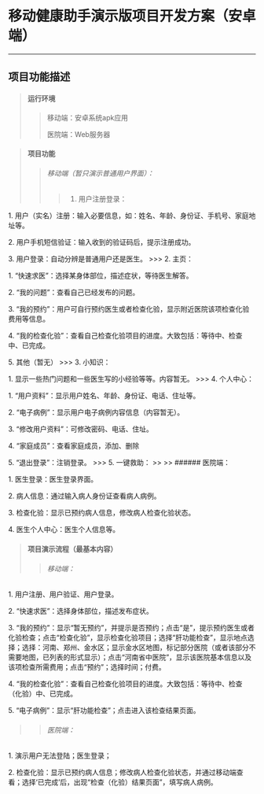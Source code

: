 # 移动健康助手演示版项目开发方案（安卓端）
---
## 项目功能描述

>#### 运行环境
>> 移动端：安卓系统apk应用
>>
>> 医院端：Web服务器
>>

>#### 项目功能
>> ###### 移动端（暂只演示普通用户界面）：
>>> 1. 用户注册登录：
<p> 1. 用户（实名）注册：输入必要信息，如：姓名、年龄、身份证、手机号、家庭地址等。
<p> 2. 用户手机短信验证：输入收到的验证码后，提示注册成功。
<p> 3. 用户登录：自动分辨是普通用户还是医生。
>>> 2. 主页：
<p> 1. “快速求医”：选择某身体部位，描述症状，等待医生解答。
<p> 2. “我的问题”：查看自己已经发布的问题。
<p> 3. “我的预约”：用户可自行预约医生或者检查化验，显示附近医院该项检查化验费用等信息。
<p> 4. “我的检查化验”：查看自己检查化验项目的进度。大致包括：等待中、检查中、已完成。
<p>5. 其他（暂无）
>>> 3. 小知识：
<p> 1. 显示一些热门问题和一些医生写的小经验等等。内容暂无。
>>> 4. 个人中心：
<p> 1. “用户资料”：显示用户姓名、年龄、身份证、电话、住址等。
<p> 2. “电子病例”：显示用户电子病例内容信息（内容暂无）。
<p> 3. “修改用户资料”：可修改密码、电话、住址。
<p> 4. “家庭成员”：查看家庭成员，添加、删除
<p> 5. “退出登录”：注销登录。
>>> 5. 一键救助：
>>
>> ###### 医院端：
<p> 1. 医生登录：医生登录界面。
<p> 2. 病人信息：通过输入病人身份证查看病人病例。
<p> 3. 检查化验：显示已预约病人信息，修改病人检查化验状态。
<p> 4. 医生个人中心：医生个人信息等。

>#### 项目演示流程（最基本内容）
>> ###### 移动端：
<p> 1. 用户注册、用户验证、用户登录。
<p> 2. “快速求医”：选择身体部位，描述发布症状。
<p> 3. “我的预约”：显示“暂无预约”，并提示是否预约；点击“是”，提示预约医生或者化验检查；点击“检查化验”，显示检查化验项目；选择“肝功能检查”，显示地点选择；选择：河南、郑州、金水区；显示金水区地图，标记部分医院（或者该部分不需要地图，已列表的形式显示）；点击“河南省中医院”，显示该医院基本信息以及该项检查所需费用；点击“预约”；选择时间；付费。
<p> 4. “我的检查化验”：查看自己检查化验项目的进度。大致包括：等待中、检查（化验）中、已完成。
<p> 5. “电子病例”：显示“肝功能检查”；点击进入该检查结果页面。

>> ###### 医院端：
<p> 1. 演示用户无法登陆；医生登录；
<p> 2. 检查化验：显示已预约病人信息；修改病人检查化验状态，并通过移动端查看；选择‘已完成’后，出现“检查（化验）结果页面”，填写病人病例。
